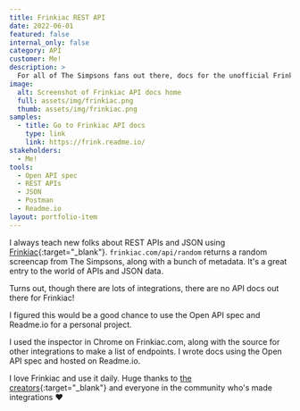 ```yaml
---
title: Frinkiac REST API
date: 2022-06-01
featured: false
internal_only: false
category: API
customer: Me!
description: >
  For all of The Simpsons fans out there, docs for the unofficial Frinkiac API.
image:
  alt: Screenshot of Frinkiac API docs home
  full: assets/img/frinkiac.png
  thumb: assets/img/frinkiac.png
samples:
  - title: Go to Frinkiac API docs
    type: link
    link: https://frink.readme.io/
stakeholders:
  - Me!
tools:
  - Open API spec
  - REST APIs
  - JSON
  - Postman
  - Readme.io
layout: portfolio-item
---
```

I always teach new folks about REST APIs and JSON using [Frinkiac](https://frinkiac.com/){:target="_blank"}. `frinkiac.com/api/random` returns a random screencap from The Simpsons, along with a bunch of metadata. It's a great entry to the world of APIs and JSON data.

Turns out, though there are lots of integrations, there are no API docs out there for Frinkiac!

I figured this would be a good chance to use the Open API spec and Readme.io for a personal project.

I used the inspector in Chrome on Frinkiac.com, along with the source for other integrations to make a list of endpoints. I wrote docs using the Open API spec and hosted on Readme.io.

I love Frinkiac and use it daily. Huge thanks to [the creators](https://frinkiac.com/faq){:target="_blank"} and everyone in the community who's made integrations ❤️
